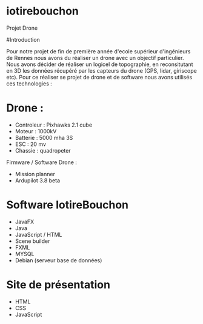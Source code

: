 # iotirebouchon
Projet Drone 

#Introduction 

Pour notre projet de fin de première année d'ecole supérieur d'ingénieurs de Rennes nous avons du réaliser un drone avec un objectif particulier. 
Nous avons décider de réaliser un logicel de topographie, en reconsitutant en 3D les données récupéré par les capteurs du drone (GPS, lidar, giriscope etc).
Pour ce réaliser se projet de drone et de software nous avons utilisés ces technologies :

# Drone : 

- Controleur : Pixhawks 2.1 cube 
- Moteur : 1000kV 
- Batterie : 5000 mha 3S 
- ESC : 20 mv
- Chassie : quadropeter 

Firmware / Software Drone : 
- Mission planner 
- Ardupilot 3.8 beta 

# Software IotireBouchon 

- JavaFX
- Java 
- JavaScript / HTML
- Scene builder 
- FXML 
- MYSQL 
- Debian (serveur base de données) 

# Site de présentation 

- HTML 
- CSS
- JavaScript
